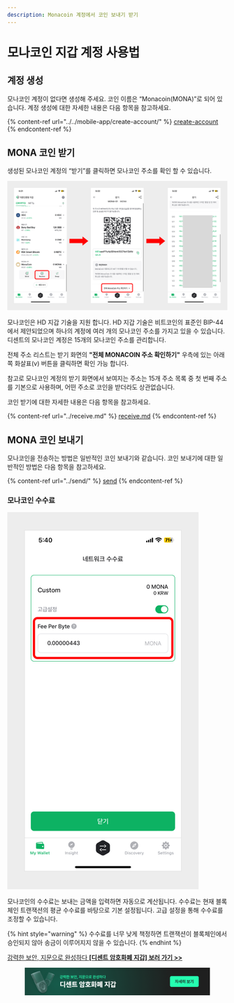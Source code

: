 ```yaml
---
description: Monacoin 계정에서 코인 보내기 받기
---
```


# 모나코인 지갑 계정 사용법

## 계정 생성

모나코인 계정이 없다면 생성해 주세요. 코인 이름은 “Monacoin(MONA)”로 되어 있습니다. 계정 생성에 대한 자세한 내용은 다음 항목을 참고하세요.

{% content-ref url="../../mobile-app/create-account/" %}
[create-account](../../mobile-app/create-account/)
{% endcontent-ref %}

## MONA 코인 받기

생성된 모나코인 계정의 “받기”를 클릭하면 모나코인 주소를 확인 할 수 있습니다.

<div align="left"><img src="../../.gitbook/assets/35.png" alt=""></div>


모나코인은 HD 지갑 기술을 지원 합니다. HD 지갑 기술은 비트코인의 표준인 BIP-44에서 제안되었으며 하나의 계정에 여러 개의 모나코인 주소를 가지고 있을 수 있습니다. 디센트의 모나코인 계정은 15개의 모나코인 주소를 관리합니다. &#x20;

전체 주소 리스트는 받기 화면의 **"전체 MONACOIN 주소 확인하기"** 우측에 있는 아래쪽 화살표(v) 버튼을 클릭하면 확인 가능 합니다.&#x20;

참고로 모나코인 계정의 받기 화면에서 보여지는 주소는 15개 주소 목록 중 첫 번째 주소를 기본으로 사용하며, 어떤 주소로 코인을 받더라도 상관없습니다.

코인 받기에 대한 자세한 내용은 다음 항목을 참고하세요.

{% content-ref url="../receive.md" %}
[receive.md](../receive.md)
{% endcontent-ref %}

## MONA 코인 보내기

모나코인을 전송하는 방법은 일반적인 코인 보내기와 같습니다. 코인 보내기에 대한 일반적인 방법은 다음 항목을 참고하세요.

{% content-ref url="../send/" %}
[send](../send/)
{% endcontent-ref %}

### 모나코인 수수료

<div align="left"><img src="../../.gitbook/assets/36.png" alt=""></div>

모나코인의 수수료는 보내는 금액을 입력하면 자동으로 계산됩니다. 수수료는 현재 블록체인 트랜잭션의 평균 수수료를 바탕으로 기본 설정됩니다. 고급 설정을 통해 수수료를 조정할 수 있습니다.

{% hint style="warning" %}
수수료를 너무 낮게 책정하면 트랜잭션이 블록체인에서 승인되지 않아 송금이 이루어지지 않을 수 있습니다.
{% endhint %}



[강력한 보안, 지문으로 완성하다 **\[디센트 암호화폐 지갑\] 보러 가기 >>**](https://store-kr.dcentwallet.com/pages/dcent-biometric-crypto-wallet?utm_source=userguide\&utm_medium=dcent-web\&utm_campaign=202406_monacoin)

<figure><img src="../../.gitbook/assets/dcent-biometric-crypto-wallet_banner 1.png" alt=""><figcaption></figcaption></figure>
